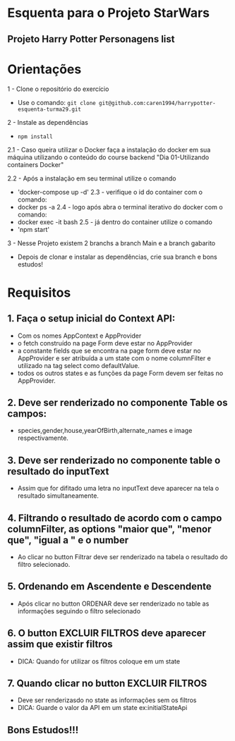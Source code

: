 # Esquenta para o Projeto StarWars #

## Projeto Harry Potter Personagens list ##


# Orientações # 
1 - Clone o repositório do exercício
- Use o comando: 
`
 git clone git@github.com:caren1994/harrypotter-esquenta-turma29.git
`

2 - Instale as dependências
- `npm install`

2.1 - Caso queira utilizar o Docker faça a instalação do docker em sua máquina utilizando o conteúdo do course backend "Dia 01-Utilizando containers Docker" 

2.2 - Após a instalação em seu terminal utilize o comando
- 'docker-compose up -d'
2.3 - verifique o id do container com o comando:
-  docker ps -a
2.4 - logo após abra o terminal iterativo do docker com o comando:
- docker exec -it <numero-do-container> bash
2.5 - já dentro do container utilize  o comando
- 'npm start'


3 - Nesse Projeto existem 2 branchs a branch Main e a branch gabarito
- Depois de clonar e instalar as dependências, crie sua branch e bons estudos!

# Requisitos #

## 1. Faça o setup inicial do Context API:
 -  Com os nomes AppContext e AppProvider
 -  o fetch construído na page Form deve estar no  AppProvider
 -  a constante fields que se encontra na page form deve estar no AppProvider e ser atribuída a um state com o nome columnFilter e utilizado na tag select como defaultValue.
 -  todos os outros states e as funções da page Form devem ser feitas no AppProvider.
 
 ## 2. Deve ser renderizado no componente Table os campos:
 -  species,gender,house,yearOfBirth,alternate_names e image respectivamente.
 
 ## 3. Deve ser renderizado no componente table o resultado do inputText
 -  Assim que for difitado uma letra no inputText deve aparecer na tela o resultado simultaneamente.
 
 ## 4. Filtrando o resultado de acordo com o campo columnFilter, as options "maior que", "menor que", "igual a " e o number
 -  Ao clicar no button Filtrar deve ser renderizado na tabela o resultado do filtro selecionado.
 
 ## 5. Ordenando em Ascendente e Descendente
 - Após clicar no button ORDENAR deve ser renderizado no table as informações seguindo o filtro selecionado
 
 ## 6. O button EXCLUIR FILTROS deve aparecer assim que existir filtros
 - DICA: Quando for utilizar os filtros coloque em um state 
 
 ## 7. Quando clicar no button EXCLUIR FILTROS 
 -  Deve ser renderizasdo no state as informações sem os filtros
 -  DICA: Guarde o valor da API em um state ex:initialStateApi
 
 ## Bons Estudos!!!

